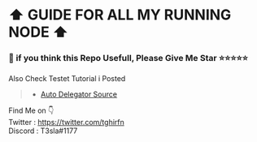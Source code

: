 # ⬆️ GUIDE FOR ALL MY RUNNING NODE ⬆️
### 🙏 if you think this Repo Usefull, Please Give Me Star ⭐⭐⭐⭐⭐
Also Check Testet Tutorial i Posted
>- [Auto Delegator Source](https://github.com/tghirfn/testnet-tutorial)

Find Me on 👇 <br>
Twitter : https://twitter.com/tghirfn <br>
Discord : T3sla#1177 <br>
